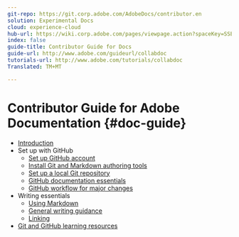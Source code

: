 ```yaml
---
git-repo: https://git.corp.adobe.com/AdobeDocs/contributor.en
solution: Experimental Docs
cloud: experience-cloud
hub-url: https://wiki.corp.adobe.com/pages/viewpage.action?spaceKey=SSE&title=Self+Service+Excellence+%28SSE%29+for+Digital+Experience
index: false
guide-title: Contributor Guide for Docs
guide-url: http://www.adobe.com/guideurl/collabdoc
tutorials-url: http://www.adobe.com/tutorials/collabdoc
Translated: TM+MT

---
```


# Contributor Guide for Adobe Documentation {#doc-guide}

+ [Introduction](introduction.md)
+ Set up with GitHub
   + [Set up GitHub account](setup/sign-up.md)
   + [Install Git and Markdown authoring tools](setup/install-tools.md)
   + [Set up a local Git repository](setup/local-repo.md)
   + [GitHub documentation essentials](setup/git-fundamentals.md)
   + [GitHub workflow for major changes](setup/full-workflow.md)
+ Writing essentials
   + [Using Markdown](writing-essentials/using-markdown.md)
   + [General writing guidance](writing-essentials/general-writing-guidance.md)
   + [Linking](writing-essentials/linking.md)
+ [Git and GitHub learning resources](resources.md)
